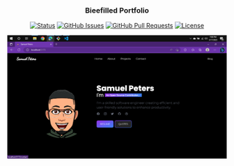 <h3 align="center">Bieefilled Portfolio</h3>
<div align="center">

[![Status](https://img.shields.io/badge/status-active-success.svg)]() [![GitHub Issues](https://img.shields.io/github/issues/petsamuel/Bieefilled.svg)](https://github.com/petsamuel/Bieefilled/issues) [![GitHub Pull Requests](https://img.shields.io/github/issues-pr/petsamuel/Bieefilled.svg)](https://github.com/petsamuel/Bieefilled/pulls) [![License](https://img.shields.io/badge/license-MIT-blue.svg)](/LICENSE)

</div>
<p align="center">
  <a href="#" rel="noopener">
 <img src="./src/assets/Screenshot.png" alt="Bieefilled Screenshot"></a>
</p>




